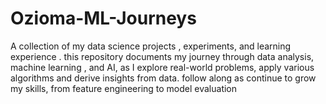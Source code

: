 # Ozioma-ML-Journeys
A collection of my data science projects , experiments, and learning experience . this repository documents my journey through data analysis, machine learning , and AI, as I explore real-world problems, apply various algorithms  and derive insights from data. follow along as continue to grow my skills, from feature engineering to model evaluation 
